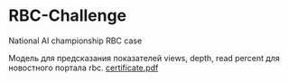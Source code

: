 # RBC-Challenge
National AI championship RBC case

Модель для предсказания показателей  views, depth, read percent для новостного портала rbc.
[certificate.pdf](https://github.com/Juggernaut2105/RBC-Challenge/files/9280665/certificate.pdf)
